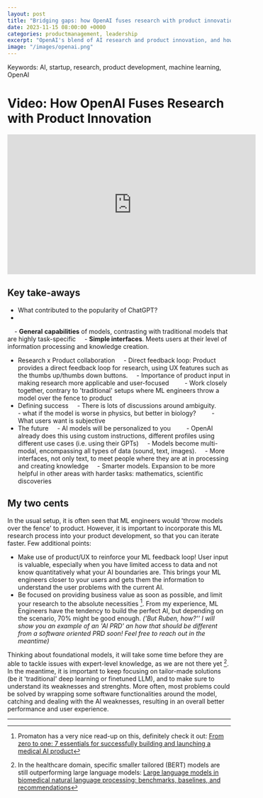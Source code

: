 ```yaml
---
layout: post
title: "Bridging gaps: how OpenAI fuses research with product innovation"
date: 2023-11-15 08:00:00 +0000
categories: productmanagement, leadership
excerpt: "OpenAI's blend of AI research and product innovation, and how this approach is shaping the future of user-focused, effective AI solutions. And some of my own takes."
image: "/images/openai.png"
---
```


Keywords: AI, startup, research, product development, machine learning, OpenAI

  

# Video: How OpenAI Fuses Research with Product Innovation

<iframe width="560" height="315" src="https://www.youtube-nocookie.com/embed/YXiRbRacTF0?si=VAqT3GKYm1rg1u2z" title="YouTube video player" frameborder="0" allow="accelerometer; autoplay; clipboard-write; encrypted-media; gyroscope; picture-in-picture; web-share" allowfullscreen></iframe>

  

## Key take-aways

- What contributed to the popularity of ChatGPT?
-
    - **General** **capabilities** of models, contrasting with traditional models that are highly task-specific
    - **Simple interfaces**. Meets users at their level of information processing and knowledge creation.
- Research x Product collaboration
    - Direct feedback loop: Product provides a direct feedback loop for research, using UX features such as the thumbs up/thumbs down buttons.
    - Importance of product input in making research more applicable and user-focused
        - Work closely together, contrary to 'traditional' setups where ML engineers throw a model over the fence to product
- Defining success
    - There is lots of discussions around ambiguity.
        - what if the model is worse in physics, but better in biology?
        - What users want is subjective
- The future
    - AI models will be personalized to you
        - OpenAI already does this using custom instructions, different profiles using different use cases (i.e. using their GPTs)
    - Models become multi-modal, encompassing all types of data (sound, text, images).
    - More interfaces, not only text, to meet people where they are at in processing and creating knowledge
    - Smarter models. Expansion to be more helpful in other areas with harder tasks: mathematics, scientific discoveries


## My two cents

In the usual setup, it is often seen that ML engineers would 'throw models over the fence' to product. However, it is important to incorporate this ML research process into your product development, so that you can iterate faster. Few additional points:
- Make use of product/UX to reinforce your ML feedback loop! User input is valuable, especially when you have limited access to data and not know quantitatively what your AI boundaries are. This brings your ML engineers closer to your users and gets them the information to understand the user problems with the current AI.
- Be focused on providing business value as soon as possible, and limit your research to the absolute necessities [^1]. From my experience, ML Engineers have the tendency to build the perfect AI, but depending on the scenario, 70% might be good enough. *('But Ruben, how?'' I will show you an example of an 'AI PRD' an how that should be different from a software oriented PRD soon! Feel free to reach out in the meantime)*


Thinking about foundational models, it will take some time before they are able to tackle issues with expert-level knowledge, as we are not there yet [^2]. In the meantime, it is important to keep focusing on tailor-made solutions (be it 'traditional' deep learning or finetuned LLM), and to make sure to understand its weaknesses and strenghts. More often, most problems could be solved by wrapping some software functionalities around the model, catching and dealing with the AI weaknesses, resulting in an overall better performance and user experience. 



[^1]: Promaton has a very nice read-up on this, definitely check it out: [From zero to one: 7 essentials for successfully building and launching a medical AI product](https://blog.promaton.com/from-zero-to-one-7-essentials-for-successfully-building-and-launching-a-medical-ai-product-89adc783370a)


[^2]: In the healthcare domain, specific smaller tailored (BERT) models are still outperforming large language models: [Large language models in biomedical natural language processing: benchmarks, baselines, and recommendations](https://arxiv.org/ftp/arxiv/papers/2305/2305.16326.pdf)


---
